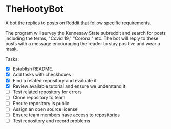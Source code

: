 # TheHootyBot
A bot the replies to posts on Reddit that follow specific requirements. 

The program will survey the Kennesaw State subreddit and search for posts including the terms, "Covid 19," "Corona," etc. The bot will reply to these posts with a message encouraging the reader to stay positive and wear a mask.


Tasks:

- [x] Establish README.
- [x] Add tasks with checkboxes
- [x] Find a related repository and evaluate it
- [x] Review available tutorial and ensure we understand it
- [ ] Test related repository for errors
- [ ] Clone repository to team
- [ ] Ensure repository is public
- [ ] Assign an open source license
- [ ] Ensure team members have access to repositories
- [ ] Test repository and record problems

